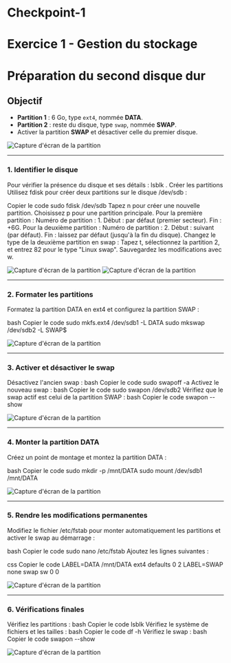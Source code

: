 # Checkpoint-1
# Exercice 1 - Gestion du stockage 

# Préparation du second disque dur

## Objectif
- **Partition 1** : 6 Go, type `ext4`, nommée **DATA**.
- **Partition 2** : reste du disque, type `swap`, nommée **SWAP**.
- Activer la partition **SWAP** et désactiver celle du premier disque.

![Capture d'écran de la partition](https://github.com/Ect0splash/Checkpoint-1/blob/main/Screenshot/Exercice%201%20-%20Gestion%20du%20stockage/1.PNG)

---

### 1. Identifier le disque
Pour vérifier la présence du disque et ses détails :
lsblk
. Créer les partitions
Utilisez fdisk pour créer deux partitions sur le disque /dev/sdb :


Copier le code
sudo fdisk /dev/sdb
Tapez n pour créer une nouvelle partition.
Choisissez p pour une partition principale.
Pour la première partition :
Numéro de partition : 1.
Début : par défaut (premier secteur).
Fin : +6G.
Pour la deuxième partition :
Numéro de partition : 2.
Début : suivant (par défaut).
Fin : laissez par défaut (jusqu'à la fin du disque).
Changez le type de la deuxième partition en swap :
Tapez t, sélectionnez la partition 2, et entrez 82 pour le type "Linux swap".
Sauvegardez les modifications avec w.

![Capture d'écran de la partition](https://github.com/Ect0splash/Checkpoint-1/blob/main/Screenshot/Exercice%201%20-%20Gestion%20du%20stockage/2%20-%20partition%206g.PNG)
![Capture d'écran de la partition](https://github.com/Ect0splash/Checkpoint-1/blob/main/Screenshot/Exercice%201%20-%20Gestion%20du%20stockage/3%20-%20partition%204g.PNG)

---

### 2. Formater les partitions
Formatez la partition DATA en ext4 et configurez la partition SWAP :

bash
Copier le code
sudo mkfs.ext4 /dev/sdb1 -L DATA
sudo mkswap /dev/sdb2 -L SWAP$

![Capture d'écran de la partition](https://github.com/Ect0splash/Checkpoint-1/blob/main/Screenshot/Exercice%201%20-%20Gestion%20du%20stockage/5%20-formatage%20des%20partitions.PNG)

---

### 3. Activer et désactiver le swap
Désactivez l'ancien swap :
bash
Copier le code
sudo swapoff -a
Activez le nouveau swap :
bash
Copier le code
sudo swapon /dev/sdb2
Vérifiez que le swap actif est celui de la partition SWAP :
bash
Copier le code
swapon --show

![Capture d'écran de la partition](https://github.com/Ect0splash/Checkpoint-1/blob/main/Screenshot/Exercice%201%20-%20Gestion%20du%20stockage/6%20-%20swap%202.PNG)


---

### 4. Monter la partition DATA
Créez un point de montage et montez la partition DATA :

bash
Copier le code
sudo mkdir -p /mnt/DATA
sudo mount /dev/sdb1 /mnt/DATA

![Capture d'écran de la partition](https://github.com/Ect0splash/Checkpoint-1/blob/main/Screenshot/Exercice%201%20-%20Gestion%20du%20stockage/7%20-%20montage%20partition.PNG)

---

### 5. Rendre les modifications permanentes
Modifiez le fichier /etc/fstab pour monter automatiquement les partitions et activer le swap au démarrage :

bash
Copier le code
sudo nano /etc/fstab
Ajoutez les lignes suivantes :

css
Copier le code
LABEL=DATA  /mnt/DATA  ext4  defaults  0  2
LABEL=SWAP  none       swap  sw        0  0

![Capture d'écran de la partition](https://github.com/Ect0splash/Checkpoint-1/blob/main/Screenshot/Exercice%201%20-%20Gestion%20du%20stockage/8%20-%20modif%20permanentes.PNG)

---

### 6. Vérifications finales
Vérifiez les partitions :
bash
Copier le code
lsblk
Vérifiez le système de fichiers et les tailles :
bash
Copier le code
df -h
Vérifiez le swap :
bash
Copier le code
swapon --show

![Capture d'écran de la partition](https://github.com/Ect0splash/Checkpoint-1/blob/main/Screenshot/Exercice%201%20-%20Gestion%20du%20stockage/9%20-%20verif%20partition.PNG)

